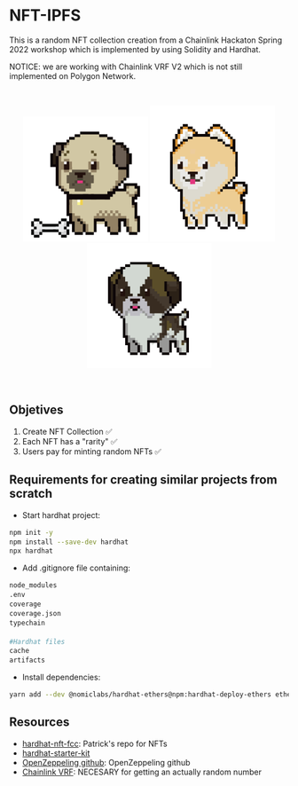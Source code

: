 # NFT-IPFS

This is a random NFT collection creation from a Chainlink Hackaton Spring 2022 workshop which is implemented by using Solidity and Hardhat.

NOTICE: we are working with Chainlink VRF V2 which is not still implemented on Polygon Network.

<br/>
<p align="center">
<img src="./images/pug.png" width="225" alt="NFT Pug">
<img src="./images/shiba-inu.png" width="225" alt="NFT Shiba">
<img src="./images/st-bernard.png" width="225" alt="NFT St.Bernard">
</p>
<br/>

## Objetives
1. Create NFT Collection ✅
2. Each NFT has a "rarity" ✅
3. Users pay for minting random NFTs ✅

## Requirements for creating similar projects from scratch
- Start hardhat project:
```bash
npm init -y
npm install --save-dev hardhat
npx hardhat
```
- Add .gitignore file containing:
```bash
node_modules
.env
coverage
coverage.json
typechain

#Hardhat files
cache
artifacts
```

- Install dependencies:
```bash
yarn add --dev @nomiclabs/hardhat-ethers@npm:hardhat-deploy-ethers ethers @nomiclabs/hardhat-etherscan @nomiclabs/hardhat-waffle chai ethereum-waffle hardhat hardhat-contract-sizer hardhat-deploy hardhat-gas-reporter prettier prettier-plugin-solidity solhint solidity-coverage dotenv
```

## Resources
- [hardhat-nft-fcc](https://github.com/PatrickAlphaC/hardhat-nft-fcc): Patrick's repo for NFTs
- [hardhat-starter-kit](https://github.com/smartcontractkit/hardhat-starter-kit)
- [OpenZeppeling github](https://github.com/OpenZeppelin/openzeppelin-contracts): OpenZeppeling github
- [Chainlink VRF](https://docs.chain.link/docs/get-a-random-number/): NECESARY for getting an actually random number